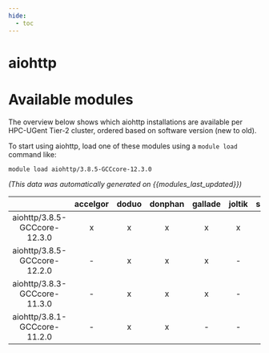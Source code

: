 ```yaml
---
hide:
  - toc
---
```


aiohttp
=======

# Available modules


The overview below shows which aiohttp installations are available per HPC-UGent Tier-2 cluster, ordered based on software version (new to old).

To start using aiohttp, load one of these modules using a `module load` command like:

```shell
module load aiohttp/3.8.5-GCCcore-12.3.0
```

*(This data was automatically generated on {{modules_last_updated}})*  

| |accelgor|doduo|donphan|gallade|joltik|shinx|skitty|
| :---: | :---: | :---: | :---: | :---: | :---: | :---: | :---: |
|aiohttp/3.8.5-GCCcore-12.3.0|x|x|x|x|x|x|x|
|aiohttp/3.8.5-GCCcore-12.2.0|-|x|x|x|-|x|-|
|aiohttp/3.8.3-GCCcore-11.3.0|-|x|x|x|-|-|-|
|aiohttp/3.8.1-GCCcore-11.2.0|-|x|x|-|-|-|-|
